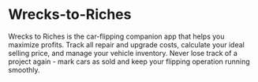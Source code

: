 # Wrecks-to-Riches
Wrecks to Riches is the car-flipping companion app that helps you maximize profits. Track all repair and upgrade costs, calculate your ideal selling price, and manage your vehicle inventory.  Never lose track of a project again - mark cars as sold and keep your flipping operation running smoothly.
